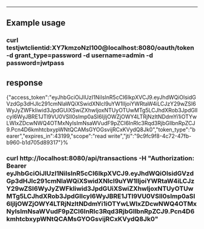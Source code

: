 ---------------------------------
Example usage
---------------------------------
### curl testjwtclientid:XY7kmzoNzl100@localhost:8080/oauth/token -d grant_type=password -d username=admin -d password=jwtpass

## response
{"access_token":"eyJhbGciOiJIUzI1NiIsInR5cCI6IkpXVCJ9.eyJhdWQiOlsidGVzdGp3dHJlc291cmNlaWQiXSwidXNlcl9uYW1lIjoiYWRtaW4iLCJzY29wZSI6WyJyZWFkIiwid3JpdGUiXSwiZXhwIjoxNTUyOTUwMTg5LCJhdXRob3JpdGllcyI6WyJBRE1JTl9VU0VSIl0sImp0aSI6IjljOWZjOWY4LTRjNzItNDdmYi1iOTYwLWIxZDcwNWQ4OTMxNyIsImNsaWVudF9pZCI6InRlc3Rqd3RjbGllbnRpZCJ9.Pcn4D6kmhtcbxypWNtQCAMsGYOGsvijRCxKVydQ8Jk0","token_type":"bearer","expires_in":43199,"scope":"read write","jti":"9c9fc9f8-4c72-47fb-b960-b1d705d89317"}%

### curl  http://localhost:8080/api/transactions -H "Authorization: Bearer eyJhbGciOiJIUzI1NiIsInR5cCI6IkpXVCJ9.eyJhdWQiOlsidGVzdGp3dHJlc291cmNlaWQiXSwidXNlcl9uYW1lIjoiYWRtaW4iLCJzY29wZSI6WyJyZWFkIiwid3JpdGUiXSwiZXhwIjoxNTUyOTUwMTg5LCJhdXRob3JpdGllcyI6WyJBRE1JTl9VU0VSIl0sImp0aSI6IjljOWZjOWY4LTRjNzItNDdmYi1iOTYwLWIxZDcwNWQ4OTMxNyIsImNsaWVudF9pZCI6InRlc3Rqd3RjbGllbnRpZCJ9.Pcn4D6kmhtcbxypWNtQCAMsGYOGsvijRCxKVydQ8Jk0"
